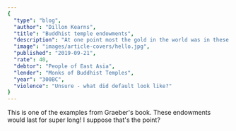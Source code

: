 ```yaml
---
{
  "type": "blog",
  "author": "Dillon Kearns",
  "title": "Buddhist temple endowments",
  "description": "At one point most the gold in the world was in these temples...",
  "image": "images/article-covers/hello.jpg",
  "published": "2019-09-21",
  "rate": 40,
  "debtor": "People of East Asia",
  "lender": "Monks of Buddhist Temples",
  "year": "300BC",
  "violence": "Unsure - what did default look like?"
}
---
```


This is one of the examples from Graeber's book. These endowments would last for super long! I suppose that's the point?

